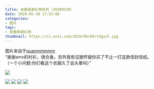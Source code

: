 ```yaml
---
title: 发酱感谢礼物系列（20200530）
date: 2020-05-30 17:53:00
categories:
- 图片
tags:
- 发酱感谢礼物
thumbnail: https://s1.ax1x.com/2020/06/09/t4gaiF.jpg
---
```


图片来自于<a href="https://weibo.com/p/1005051720171447" target="_blank">quanmmmmm</a><br/>“谢谢amx的衬衫，很合身。另外我有证据怀疑你买了不止一打这款信封信纸。<br/>（一个小问题:你们看这个衣服久了会头晕吗）”

<!-- 下列图片中，第一张为 thumbnail 图。 -->

![](https://s1.ax1x.com/2020/06/09/t4gaiF.jpg)

<!--more-->

![](https://s1.ax1x.com/2020/06/09/t4gNIU.jpg)
![](https://s1.ax1x.com/2020/06/09/t4gtaT.jpg)
![](https://s1.ax1x.com/2020/06/09/t4gdG4.jpg)
![](https://s1.ax1x.com/2020/06/09/t4gYZV.jpg)